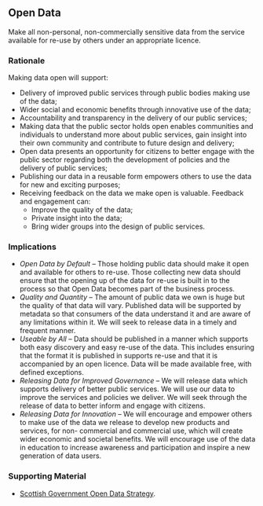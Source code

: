 ## Open Data

Make all non-personal, non-commercially sensitive data from the service available for re-use by others under an appropriate licence.

### Rationale

Making data open will support:

- Delivery of improved public services through public bodies making use of the data;
- Wider social and economic benefits through innovative use of the data;
- Accountability and transparency in the delivery of our public services;
- Making data that the public sector holds open enables communities and individuals to understand more about public services, gain insight into their own community and contribute to future design and delivery;
- Open data presents an opportunity for citizens to better engage with the public sector regarding both the development of policies and the delivery of public services;
- Publishing our data in a reusable form empowers others to use the data for new and exciting purposes;
- Receiving feedback on the data we make open is valuable. Feedback and engagement can:
    - Improve the quality of the data;
    - Private insight into the data;
    - Bring wider groups into the design of public services.

### Implications

- *Open Data by Default* – Those holding public data should make it open and available for others to re-use. Those collecting new data should ensure that the opening up of the data for re-use is built in to the process so that Open Data becomes part of the business process.
- *Quality and Quantity* – The amount of public data we own is huge but the quality of that data will vary. Published data will be supported by metadata so that consumers of the data understand it and are aware of any limitations within it. We will seek to release data in a timely and frequent manner.
- *Useable by All* – Data should be published in a manner which supports both easy discovery and easy re-use of the data. This includes ensuring that the format it is published in supports re-use and that it is accompanied by an open licence. Data will be made available free, with defined exceptions.
- *Releasing Data for Improved Governance* – We will release data which supports delivery of better public services. We will use our data to improve the services and policies we deliver. We will seek through the release of data to better inform and engage with citizens.
- *Releasing Data for Innovation* – We will encourage and empower others to make use of the data we release to develop new products and services, for non- commercial and commercial use, which will create wider economic and societal benefits. We will encourage use of the data in education to increase awareness and participation and inspire a new generation of data users.


### Supporting Material

- [Scottish Government Open Data Strategy](http://www.gov.scot/Topics/Economy/digital/digitalservices/datamanagement/OpenData).
